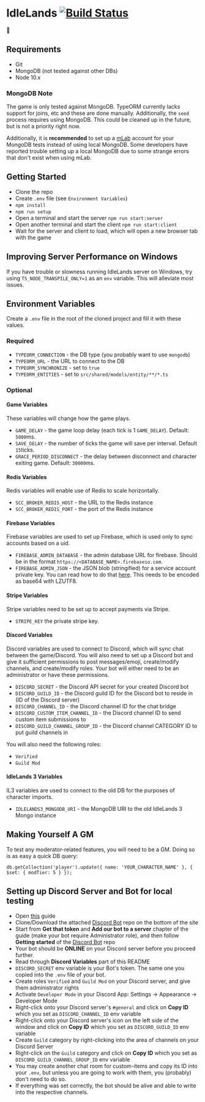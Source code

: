 # IdleLands [![Build Status](https://travis-ci.org/IdleLands/IdleLands.svg?branch=master)](https://travis-ci.org/IdleLands/IdleLands)

🎉

## Requirements

* Git
* MongoDB (not tested against other DBs)
* Node 10.x

### MongoDB Note

The game is only tested against MongoDB. TypeORM currently lacks support for joins, etc and these are done manually. Additionally, the `seed` process requires using MongoDB. This could be cleaned up in the future, but is not a priority right now.

Additionally, it is **recommended** to set up a [mLab](https://mlab.com/) account for your MongoDB tests instead of using local MongoDB. Some developers have reported trouble setting up a local MongoDB due to some strange errors that don't exist when using mLab.

## Getting Started

* Clone the repo
* Create `.env` file (see `Environment Variables`)
* `npm install`
* `npm run setup`
* Open a terminal and start the server `npm run start:server`
* Open another terminal and start the client `npm run start:client`
* Wait for the server and client to load, which will open a new browser tab with the game

## Improving Server Performance on Windows

If you have trouble or slowness running IdleLands server on Windows, try using `TS_NODE_TRANSPILE_ONLY=1` as an `env` variable. This will alleviate most issues.

## Environment Variables

Create a `.env` file in the root of the cloned project and fill it with these values.

### Required

* `TYPEORM_CONNECTION` - the DB type (you probably want to use `mongodb`)
* `TYPEORM_URL` - the URL to connect to the DB
* `TYPEORM_SYNCHRONIZE` - set to `true`
* `TYPEORM_ENTITIES` - set to `src/shared/models/entity/**/*.ts`

### Optional

#### Game Variables

These variables will change how the game plays.

* `GAME_DELAY` - the game loop delay (each tick is 1 `GAME_DELAY`). Default: `5000`ms.
* `SAVE_DELAY` - the number of ticks the game will save per interval. Default `15`ticks.
* `GRACE_PERIOD_DISCONNECT` - the delay between disconnect and character exiting game. Default: `30000`ms.

#### Redis Variables

Redis variables will enable use of Redis to scale horizontally.

* `SCC_BROKER_REDIS_HOST` - the URL to the Redis instance
* `SCC_BROKER_REDIS_PORT` - the port of the Redis instance

#### Firebase Variables

Firebase variables are used to set up Firebase, which is used only to sync accounts based on a uid.

* `FIREBASE_ADMIN_DATABASE` - the admin database URL for firebase. Should be in the format `https://<DATABASE_NAME>.firebaseio.com`.
* `FIREBASE_ADMIN_JSON` - the JSON blob (stringified) for a service account private key. You can read how to do that [here](https://firebase.google.com/docs/admin/setup). This needs to be encoded as base64 with LZUTF8.

#### Stripe Variables

Stripe variables need to be set up to accept payments via Stripe.

* `STRIPE_KEY` the private stripe key.

#### Discord Variables

Discord variables are used to connect to Discord, which will sync chat between the game/Discord. You will also need to set up a Discord bot and give it sufficient permissions to post messages/emoji, create/modify channels, and create/modify roles. Your bot will either need to be an administrator or have these permissions. 

* `DISCORD_SECRET` - the Discord API secret for your created Discord bot
* `DISCORD_GUILD_ID` - the Discord guild ID for the Discord bot to reside in (ID of the Discord server)
* `DISCORD_CHANNEL_ID` - the Discord channel ID for the chat bridge
* `DISCORD_CUSTOM_ITEM_CHANNEL_ID` - the Discord channel ID to send custom item submissions to
* `DISCORD_GUILD_CHANNEL_GROUP_ID` - the Discord channel CATEGORY ID to put guild channels in

You will also need the following roles:

* `Verified`
* `Guild Mod`

#### IdleLands 3 Variables

IL3 variables are used to connect to the old DB for the purposes of character imports.

* `IDLELANDS3_MONGODB_URI` - the MongoDB URI to the old IdleLands 3 Mongo instance

## Making Yourself A GM

To test any moderator-related features, you will need to be a GM. Doing so is as easy a quick DB query:

```
db.getCollection('player').update({ name: 'YOUR_CHARACTER_NAME' }, { $set: { modTier: 5 } });
```

## Setting up Discord Server and Bot for local testing

* Open [this](https://thomlom.dev/create-a-discord-bot-under-15-minutes/) guide
* Clone/Download the attached [Discord Bot](https://github.com/thomlom/discord-bot-example) repo on the bottom of the site
* Start from **Get that token** and **Add our bot to a server** chapter of the guide (make your bot require Administrator role), and then follow **Getting started** of the [Discord Bot](https://github.com/thomlom/discord-bot-example) repo
* Your bot should be **ONLINE** on your Discord server before you proceed further.
* Read through **Discord Variables** part of this README
* `DISCORD_SECRET` env variable is your Bot's token. The same one you copied into the `.env` file of your bot.
* Create roles `Verified` and `Guild Mod` on your Discord server, and give them administrator rights
* Activate `Developer Mode` in your Discord App: Settings -> Appearance -> Developer Mode
* Right-click onto your Discord server's `#general` and click on **Copy ID** which you set as `DISCORD_CHANNEL_ID` env variable
* Right-click onto your Discord server's icon on the left side of the window and click on **Copy ID** which you set as `DISCORD_GUILD_ID` env variable
* Create `Guild` category by right-clicking into the area of channels on your Discord Server
* Right-click on the `Guild` category and click on **Copy ID** which you set as `DISCORD_GUILD_CHANNEL_GROUP_ID` env variable
* You may create another chat room for custom-items and copy its ID into your `.env`, but unless you are going to work with them, you (probably) don't need to do so.
* If everything was set correctly, the bot should be alive and able to write into the respective channels.
